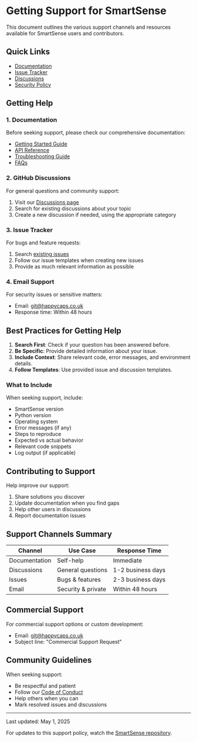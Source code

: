 # Getting Support for SmartSense

This document outlines the various support channels and resources available for SmartSense users and contributors.

## Quick Links

- [Documentation](https://aaronjacobs-chelt.github.io/SmartSense/)
- [Issue Tracker](https://github.com/aaronjacobs-chelt/SmartSense/issues)
- [Discussions](https://github.com/aaronjacobs-chelt/SmartSense/discussions)
- [Security Policy](.github/SECURITY.md)

## Getting Help

### 1. Documentation

Before seeking support, please check our comprehensive documentation:

- [Getting Started Guide](../docs/getting_started.md)
- [API Reference](../docs/api_reference.md)
- [Troubleshooting Guide](../docs/troubleshooting.md)
- [FAQs](../docs/faq.md)

### 2. GitHub Discussions

For general questions and community support:

1. Visit our [Discussions page](https://github.com/aaronjacobs-chelt/SmartSense/discussions)
2. Search for existing discussions about your topic
3. Create a new discussion if needed, using the appropriate category

### 3. Issue Tracker

For bugs and feature requests:

1. Search [existing issues](https://github.com/aaronjacobs-chelt/SmartSense/issues)
2. Follow our issue templates when creating new issues
3. Provide as much relevant information as possible

### 4. Email Support

For security issues or sensitive matters:
- Email: git@happycaps.co.uk
- Response time: Within 48 hours

## Best Practices for Getting Help

1. **Search First**: Check if your question has been answered before.
2. **Be Specific**: Provide detailed information about your issue.
3. **Include Context**: Share relevant code, error messages, and environment details.
4. **Follow Templates**: Use provided issue and discussion templates.

### What to Include

When seeking support, include:

- SmartSense version
- Python version
- Operating system
- Error messages (if any)
- Steps to reproduce
- Expected vs actual behavior
- Relevant code snippets
- Log output (if applicable)

## Contributing to Support

Help improve our support:

1. Share solutions you discover
2. Update documentation when you find gaps
3. Help other users in discussions
4. Report documentation issues

## Support Channels Summary

| Channel | Use Case | Response Time |
|---------|----------|---------------|
| Documentation | Self-help | Immediate |
| Discussions | General questions | 1-2 business days |
| Issues | Bugs & features | 2-3 business days |
| Email | Security & private | Within 48 hours |

## Commercial Support

For commercial support options or custom development:
- Email: git@happycaps.co.uk
- Subject line: "Commercial Support Request"

## Community Guidelines

When seeking support:

- Be respectful and patient
- Follow our [Code of Conduct](../CODE_OF_CONDUCT.md)
- Help others when you can
- Mark resolved issues and discussions

---

Last updated: May 1, 2025

For updates to this support policy, watch the [SmartSense repository](https://github.com/aaronjacobs-chelt/SmartSense).
